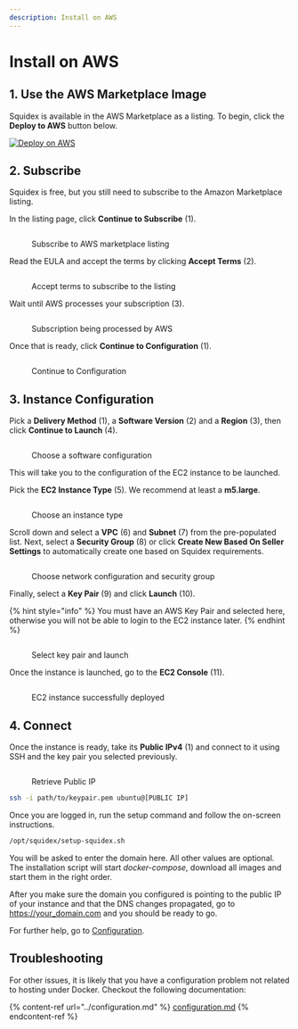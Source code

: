 ```yaml
---
description: Install on AWS
---
```


# Install on AWS

## 1. Use the AWS Marketplace Image

Squidex is available in the AWS Marketplace as a listing. To begin, click the **Deploy to AWS** button below.

[![Deploy on AWS](https://img.shields.io/badge/-Deploy%20to%20AWS-232F3E?style=for-the-badge\&logo=amazon-aws\&logoColor=ffffff)](https://aws.amazon.com/marketplace/pp/prodview-zvohj6i2bye7w)

## 2. Subscribe

Squidex is free, but you still need to subscribe to the Amazon Marketplace listing.

In the listing page, click **Continue to Subscribe** (1).

<div align="left">

<figure><img src="../../../.gitbook/assets/2023-05-02_11-45.png" alt=""><figcaption><p>Subscribe to AWS marketplace listing</p></figcaption></figure>

</div>

Read the EULA and accept the terms by clicking **Accept Terms** (2).

<div align="left">

<figure><img src="../../../.gitbook/assets/2023-05-02_11-48.png" alt=""><figcaption><p>Accept terms to subscribe to the listing</p></figcaption></figure>

</div>

Wait until AWS processes your subscription (3).

<div align="left">

<figure><img src="../../../.gitbook/assets/2023-05-02_11-49.png" alt=""><figcaption><p>Subscription being processed by AWS</p></figcaption></figure>

</div>

Once that is ready, click **Continue to Configuration** (1).

<div align="left">

<figure><img src="../../../.gitbook/assets/2023-05-02_11-51.png" alt=""><figcaption><p>Continue to Configuration</p></figcaption></figure>

</div>

## 3. Instance Configuration

Pick a **Delivery Method** (1), a **Software Version** (2) and a **Region** (3), then click **Continue to Launch** (4).

<div align="left">

<figure><img src="../../../.gitbook/assets/2023-05-02_14-06.png" alt=""><figcaption><p>Choose a software configuration</p></figcaption></figure>

</div>

This will take you to the configuration of the EC2 instance to be launched.

Pick the **EC2 Instance Type** (5). We recommend at least a **m5.large**.

<div align="left">

<figure><img src="../../../.gitbook/assets/2023-05-04_17-06.png" alt=""><figcaption><p>Choose an instance type</p></figcaption></figure>

</div>

Scroll down and select a **VPC** (6) and **Subnet** (7) from the pre-populated list. Next, select a **Security Group** (8) or click **Create New Based On Seller Settings** to automatically create one based on Squidex requirements.&#x20;

<figure><img src="../../../.gitbook/assets/2023-05-04_17-10.png" alt=""><figcaption><p>Choose network configuration and security group</p></figcaption></figure>

Finally, select a **Key Pair** (9) and click **Launch** (10).&#x20;

{% hint style="info" %}
You must have an AWS Key Pair and selected here, otherwise you will not be able to login to the EC2 instance later.
{% endhint %}

<div align="left">

<figure><img src="../../../.gitbook/assets/2023-05-04_17-19.png" alt=""><figcaption><p>Select key pair and launch</p></figcaption></figure>

</div>

Once the instance is launched, go to the **EC2 Console** (11).

<figure><img src="../../../.gitbook/assets/2023-05-02_15-19.png" alt=""><figcaption><p>EC2 instance successfully deployed</p></figcaption></figure>

## 4. Connect

Once the instance is ready, take its **Public IPv4** (1) and connect to it using SSH and the key pair you selected previously.

<figure><img src="../../../.gitbook/assets/2023-05-02_15-15.png" alt=""><figcaption><p>Retrieve Public IP</p></figcaption></figure>

```bash
ssh -i path/to/keypair.pem ubuntu@[PUBLIC IP]
```

Once you are logged in, run the setup command and follow the on-screen instructions.

```bash
/opt/squidex/setup-squidex.sh
```

You will be asked to enter the domain here. All other values are optional. The installation script will start _docker-compose,_ download all images and start them in the right order.

After you make sure the domain you configured is pointing to the public IP of your instance and that the DNS changes propagated, go to [https://your\_domain.com](https://your\_domain.com) and you should be ready to go.

For further help, go to [Configuration](https://docs.squidex.io/01-getting-started/installation/configuration).

## Troubleshooting

For other issues, it is likely that you have a configuration problem not related to hosting under Docker. Checkout the following documentation:

{% content-ref url="../configuration.md" %}
[configuration.md](../configuration.md)
{% endcontent-ref %}
